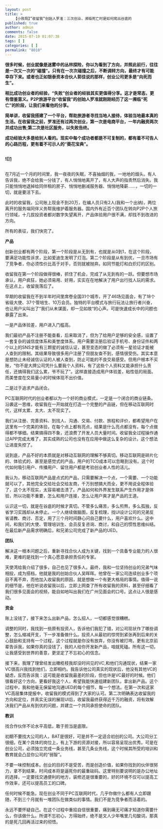 ```yaml
---
layout: post
title: >
    【小败局】”收留我“创始人罗准：三次创业，濒临死亡时是如何爬出谷底的
published: true
author: admin
comments: false
date: 2015-07-10 01:07:38
tags: [ ]
categories: [ ]
permalink: "8010"
---
```

**很多时候，创业就像是迷雾中的丛林探险，你以为看到了方向，并照此前行，往往是一次又一次的“碰撞”。只有在一次次碰撞之后，不断调转方向，最终才有可能幸存下来。或者也正如银泰资本合伙人郭佳说的那样，创业公司更多是“向死而生”。**

**相比成功创业者的经验，“失败”创业者的经验其实更值得分享。这才是常态，更有借鉴意义。P2P旅游平台“收留我”的创始人罗准就刚刚经历了这一濒临“死亡”的阶段，让我们来看他的分享。**

**简单讲，收留我搭建了一个平台，帮助旅游者寻找当地人接待，体验当地最本真的生活。在收留我之前，罗准还有过两次创业，第一次是电商平台，一年内融资两次并成功出售;第二次是社区服务，以失败告终。**

**成功经验大多是给别人看的。现实中每个成功者都是不可复制的，都有着不可告人的心路历程，更有着不可示人的“葵花宝典”。**  
 

**![\][1]**  
 

在7月近一个月的时间里，我一夜夜的失眠，不喜抽烟的我，一地地的烟头。有人告诉我，绝不会给我一分钱了，有人悄悄地离开了，有人大声的指责然后消失。我只能悄悄地退掉给同伴租的房子、悄悄地删减服务器、悄悄地降薪……，一切的一切，就是要活下去。

此时的收留我，公司账上现金不到20万，在编人员只有2人(我和一个出纳)，两位离开的服务端同伴义务帮我维护着服务器。国内外有近百个团队在转向P2P个人旅行领域，十几拔投资者都对数字失望离开，产品体验用户很不满，却找不到改进的方向。

所有的表征，我们快完了。

**产品**

创新创业都有两个阶段，第一个阶段是从无到有，也就是从0到1，在这个阶段，要满足功能性诉求，比如爱迪生发明了灯泡。第二个阶段是从有到优，一旦市场有了竞争者，你必须性价比高于对手，否则就被抛弃。如同节能灯和白炽灯的区别。

收留我在第一个阶段做得很棒，抓住了机会，完成了从无到有的一跃。但要想市场承认，用户疯狂，她必须易用、好用，实实在在地解决了用户出行找人玩的需求。在这点上，收留我落后了。

早期的收留我在不到半年时间里席卷全国31个城市，开了46场见面会，有了18个省级大使、37个管培生、10万会员。独特的平台模式与旅行玩法让旅行者兴奋，也让用户尖叫出了“我们从未谋面，却一见如故“的心声。可是快速成长中的问题也暴露了出来。

一是产品体验差，用户进入门槛高。

我们最初产品不注册不能查看，后来取消了，但为了给用户足够的安全感，设置了一套复杂的诚信度体系和美誉度体系。用户需要注册后验证手机号、身份证件和两个以上的SNS才能有三颗星的诚信认证，甚至变态的做了必须有一星验证才能被人查到的限制。其结果导致很多用户注册了但朋友查不到，感情很受伤。其实本意是想防止未经诚信认证的人被人查到，防止可能的不良交易感受。但用户根本不买账，“你不是大牌公司凭什么要我个人资料，有了这些个人资料又能承担什么责任，还搞得我们这么累，爷不玩了”。这样直接造成用户体验差，粘性低的局面。而美誉度在交易量小的时候体现不出价值。

二是过于追求产品闭合。

PC互联网时代的创业者都以为一个好的商业模式，一定是一个闭合的商业链条。沿袭这一思维，收留我在一开始就在打造一个完整的产品链，但在移动互联网时代，这样太累、太大、太不现实了。

我们从注册、完善资料、到找人、沟通、交易、付款、旅程和评价，都希望用户在这里有一个完美的体验，在每个点上都有亮点，结果是什么亮点都没有，每个点做得都不够细。结果搞得四不象，还浪费了开发人员大量时间。收留我全过程操作通过APP完成太难了，其实成熟的公司也没有在应用中做这么复杂的设计。这个想法让进度失控了。

说到底，产品不好的本质就是对移动互联网的理解不够真切。移动互联网是碎片化的、体验式的、甚至是感觉式的产品，用户的TCO成本可以忽略到没有。这个时代如何吸引用户、传播用户、留住用户都是考验创业者人性的活儿。

我认为，移动互联网产品是点式的产品，只需要解决一个点，一个需要、一个功能就可以了，其他完全交给社会交给友商，千万别想搞大而全，更不用说全程体验了，这个太不现实，太容易被击溃了。产品如何和外界发生联系产生作用才是体验，所以功能不重要，怎么和用户连接，怎么让用户爽才是产品的王道。

认识这一切，就是在谷底的时候才真切。不管多么痛苦，多么煎熬，多么孤独，反省学习实践却从未停止。一个人继续做脑图，反复梳理，找UI设计公司的兄弟反省请教、商讨、否定，用了三个月时间静心问自己要什么，用户喜欢什么。这中间，和我们的大使、管理培训生、会员反复咨询、商讨，和自己的惯性思维纠结。在最后新产品需求明确后，和兄弟公司完成了新产品的UED。

**团队**

解决这一根本问题之后，重新寻找合伙人成为关键，找到一个具备专业能力的人很难，更难的是找到一个真心愿意承担责任的专家。

天使湾给我介绍了很多，自己也见了很多人。最终，我和一位坚持创业的兄弟气味相投，成为搭档，他就是我的创始合伙人吴晖晖。他曾在一家公司连续创业多个项目不离不弃，而他加入收留我的原因，就是想做一个有更大格局的事情。值得一说的细节是，他在听说收留我以后，立即上网查了所有收留我的资料，甚至仔细看了我们很多见面会的视频，能自如地叫出我们在广州见面会的口号。这点让人很是感动。

**资金**

账上没钱了，接下来怎么出新产品，怎么招人，一切都感觉很糟糕。

调整的同时，我找到一些原有投资人，告诉他们我犯了错，对公司现状作了哪些调整，怎么缩减开支，下一步准备做什么。投资人从最初的惊愕到紧张再到后来的关心鼓励和支持有一个过程，这个过程就是你没有放弃，你没有被打垮。更有北京前辈告诉我，如果你真的没钱了，我的人给你开发新产品，咱就死磕。所有这一切，让我感受到世界的善意，更坚定了不忘初心的信念。

接下来，我理了理曾经发出橄榄枝我却没时间见的VC,和他们沟通现状，结果一家VC很高兴我找到他们，立即相约。我告诉他公司真实的现状后，他没有其他VC的疑虑，反而告诉我：这可能是收留我最差的阶段，但也许是VC最好的时候。他们很看好这个方向，更看好我这个人，希望我能快速组建新团队，拿出新产品。这个过程中，我和他毫无保留地沟通UED的每个细节，每一个想法。在第一次和这家VC高层集体提报中，收留我的模式得到了大家的认可。第二次明确表达收留我的方向和定位，并真实无误的展现UI后，收留我最终获得近千万的融资，将有效解决我们产品从有到优的问题，并建立一个共同承担使命的团队。

**教训**

找合作伙伴不论水平高低，敢于担当是底限。

初期不要找大公司的人，BAT是很好，可是并不一定适合初创的公司。大公司分工很细，在某个具体的岗位上，有上下游的资源对接，所以容易呈现出优秀。可是在创业公司，必须独立完成一条业务线，甚至几条业务线，这个时候其所受的培训和教育就会凸显你公司的“弱智”。

不要一味控制成本。创业的目的不是受苦，而是创造价值，如果你找到的伙伴很努力，拿不到结果，时间成本将是逼死你的最重砝码。这里特别要说明的是办公地址的选择，一定要找交通便利的地方，装修还是很重要的，好的环境不仅可以提高工作效率，还可以提高员工的口碑。

任何时候不能急。现在创业不同于PC互联网时代，几乎你做什么都有人立即跟随，不到三个月就有一堆团队在做类似的事情。我们不是为竞争者而活着的。

永远不要怀疑自己。在这个过程中重拾自信很重要，痛到痛无可痛才知道你需要什么，你该做什么。所谓不忘初心，方得始终，绝不是文人少年嘴里几句酸词，那真的是死几回再活过来的彻悟。

 [1]: http://yongz.com/yz/wp-content/uploads/2015/07/fda172b5ea2967d6ce105d13ce0188db.jpg